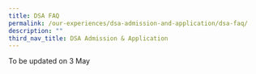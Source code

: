 ```yaml
---
title: DSA FAQ
permalink: /our-experiences/dsa-admission-and-application/dsa-faq/
description: ""
third_nav_title: DSA Admission & Application
---
```

To be updated on 3 May 
<div hidden="">

**General**

|  |  |
|---|---|
| Question 1 | • My child may be eligible for more than a single DSA. Hence, I would like to know how that works.<br>• Can a child be assessed under other categories despite registering for DSA Sports?<br>• Can my child apply for both DSA Score and Service Leadership? |
| Answer | Applicants can apply for more than one talent area from a school.<br><br>On the DSA-Sec portal, indicate up to 3 choices and 3 talent areas. You may indicate up to 2 talent areas for the same school. If you are intending to apply for 2 talent areas at the same school, you must indicate both as separate choices.<br><br>Your child will be required to rank his/ her choice during the School Preference Submission. |
| Question 2 | • What are the documents that we need to submit for DSA?<br>• How many certificates should we produce? |
| Answer | Your child’s primary school information will automatically be shared with us. This information includes your child's Co-curricular Activities (CCA), Values in Action (VIA) involvement, School-based achievements and awards, NAPFA results and Junior Sports Academy participation. You do not need to input these information.<br><br>On the DSA-Sec portal, you may provide information on non-school based activities and achievements, which are related to your child's chosen talent areas. This section is non-compulsory, with a limit of 10 entries. There is no specific requirement to the number of certificates that you need to present. We suggest that you piece the supporting documents in accordance to the selection criteria so that the assessor can have a clearer idea of your child’s talents/ interests, based on the supporting documents. |
| Question 3 | What is the PSLE score for DSA admission? |
| Answer | Jurong Secondary School offers N(A) and N(T) courses in addition to Express Course.<br>If your child/ ward has been offered a Confirmed Offer for our school, his/ her PSLE aggregate must at least qualify them for the N(T) course (source: MOE website [https://www.moe.gov.sg/secondary/courses/](https://www.moe.gov.sg/secondary/courses/)) |
| Question 4 | What is Jurong Secondary School’s cutoff for this year’s intake? |
| Answer | PSLE score range of 2021<br>• Express: 6 - 15<br>• Normal (Academic): 21 - 23<br>• Normal (Technical): 25 - 28 |
| Question 5 | • If my child loses interest in the programme, can he opt out?<br>• Can my child withdraw from the DSA program after my child is accepted in the DSA program?<br>• If my child were to enrol for basketball DSA, can he change to a different course at a later date? |
| Answer | It is MOE’s policy that a student will commit to the particular DSA programme that he/ she is accepted for, to fully develop the talent in that area.<br><br>In the event that your child is not sure that he/ she can sustain the programme for the next 4/ 5 years, then it may be advisable to reconsider the DSA option and look at entry via Secondary One Posting. |
| Question 6 | How will you allocate the class for the students who enrolls through DSA? |
| Answer | DSA students together with the rest of the S1 cohort for 2022 will be randomly allocated to the classes based on the course that they are eligible for. As Jurong Secondary is a pilot school for Full Subject-Based Banding, each S1 class will have approximately 34 students (instead of the usual 40) and have students from different courses in the same form class.<br><br>Each class will comprise ~20 students from Express; ~9 students from N(A); ~5 students from N(T) |
| Question 7 | • Is it possible that the child successfully qualifies for more than 1 DSA choice?<br>• Can my child choose the DSA he wants if he applies for 2 DSAs for the same school, and both applications are successful? |
| Answer | In the event that an applicant has applied for 2 talent areas in the same school, the school will only give him/her a confirmed offer for 1 talent area if successful.<br><br>The applicant may make his/ her preferences known to the interviewers during the 2 interviews. |
| Question 8 | • What happens if my child’s DSA application is accepted but the actual PSLE score falls below the cutoff? Will she be accepted to the school eventually?<br>• For the DSA programme, is streaming to Express or Normal course dependent on the child's PSLE result? |
| Answer | Jurong Secondary School offers 3 academic courses of Express, N(A) and N(T). Students who are given a Confirmed Offer are guaranteed a place in the school, provided that they accept the offer and qualify for one of the 3 academic courses based on their PSLE results. |
| Question 9 | • Who is eligible for DSA?<br>• What are the minimum requirements which Jurong Secondary School looks at when selecting students under DSA? |
| Answer | All applicants who are eligible for Secondary One admission in 2023 are eligible for the DSA programme. |
| Question 10 | If my child is not academically strong, will my child still be considered for DSA? |
| Answer | DSA is a means to acknowledge special talents of students. JSS does offer all the 3 different streams, and any child, regardless of his/her academic level, will be considered. Your child will be posted to the academic course that he/ she qualifies for based on his/ her PSLE results. |
| Question 11 | If the cut-off point is 8-10, does my child need to score 8-10 AL points to be accepted or does my child need to achieve 4-22 AL points (express)? |
| Answer | Under the DSA- Sec Exercise, a child who is offered a place in our school and takes up that offer will need to qualify for MOE Secondary School Course eligibility under the AL Scoring System.<br><br>This means that a child who scores within the range of 4-22 will be placed in the Express Course.<br><br>To be successfully admitted to a DSA school, your child's Primary School Leaving Examination (PSLE) results must qualify them for a course that the school offers.<br><br>For more information, please refer to MOE Website -<br> [https://www.moe.gov.sg/microsites/psle-fsbb/psle/new-psle-scoring-system.html](https://www.moe.gov.sg/microsites/psle-fsbb/psle/new-psle-scoring-system.html) |
| Question 12 | If my child gets AL 21, will he be streamed into the Express course? |
| Answer | With an AL Score in the range of 21 - 22, students will get an option of either Express or N(A) course.<br><br>For more information, please refer to MOE Website -<br>[https://www.moe.gov.sg/microsites/psle-fsbb/psle/new-psle-scoring-system.html](https://www.moe.gov.sg/microsites/psle-fsbb/psle/new-psle-scoring-system.html) |
| Question 13 | I understand that the cut-off point is between 6 to 15 AL for the Express course in Jurong Sec. If my child scores 20 AL and he is accepted under DSA, will he be placed under Express? |
| Answer | Yes. He will be placed in the Express course as an AL score of 20 will qualify him for the Express course.<br><br>For more information, please refer to MOE Website -<br>[https://www.moe.gov.sg/microsites/psle-fsbb/psle/new-psle-scoring-system.html](https://www.moe.gov.sg/microsites/psle-fsbb/psle/new-psle-scoring-system.html) |
| Question 14 | Is there any difference in the selection process due to students’ citizenship status? (E.g. Singaporean, PR and International Student) |
| Answer | No, there is no difference. |
| Question 15 | How do we prepare for the DSA Interview? |
| Answer | Shortlisted applicants will be notified to attend in-person interviews/ sports trials.<br><br>For SCoRe, the selection consists of 2 parts. The first part will consist of an interview to find out more about why your child is interested in DSA SCoRe and what he/ she is passionate about in Science. The second part will be a group collaboration discussion on a science investigation with other applicants.<br><br>For Service Leadership, there will be a series of questions to assess the applicant’s passion, interest and motivation. There will also be scenarios for the applicant to present his/ her viewpoint and possible actions that he/ she will take to further his/ her cause.<br><br>For Sports, shortlisted applicants will be invited to attend in-person sports trials. |
| Question 16 | • How and when do I apply for DSA?<br>• Do I enroll in DSA before or after the PSLE result? |
| Answer | Application for DSA-Sec can be submitted through the online DSA-Sec Portal. The application is open from 5 May 2022 to 1 Jun 2022, closing time at 3pm.<br><br>For more information, please refer to MOE website –<br>[https://www.moe.gov.sg/secondary/dsa/application/](https://www.moe.gov.sg/secondary/dsa/application/) |
| | |

**Science**

|  |  |
|---|---|
| Question 1 | If my child has not participated in the Science Olympiad, is it alright for him to apply for DSA Science? What is the criteria to apply for it? | 
| Answer | The applicant does not require Science Olympiad to apply for DSA Science. The qualities that we look out for in applicants include: a keen interest in learning science beyond the standard prescribed curriculum, passion in science research, and an interest to share their love for science with others. |  
| | |

**Service Leadership**

|  |  | 
|---|---|
| Question 1 | • My child has no prior experience in Service Leadership and he has not had the chance to participate in any projects. What are the odds that he will be selected for this DSA programme?<br>• Does my child have to previously be in the Prefectorial Board or be a Head / Vice-head Prefect to qualify for DSA? | 
| Answer | As mentioned in the presentation, the three attributes that we are looking for are Interest, Passion and Motivation to serve. This means that as long as the student expresses these attributes in his/ her involvement, be it as a participant or leader in his school's VIA programme, it will suffice.<br><br>Your child can also sharing during the interview on how he/she has expressed these attributes in his/her daily life. For example, how he/she has helped in taking care of others and helping out at home. A child who makes effort to reach out to others (eg. looking out for the elderly neighbors, buying food for the injured cat at the void deck) will have expressed these attributes. | 
| Question 2 | What kind of opportunities will my daughter get in the Service Leadership DSA throughout her 4-5 years to develop this strength in her? | 
| Answer | The three areas of our programmes are service opportunities, leadership training and community partnerships<br><br>Examples of service opportunities are conferences, learning journeys and attachments for exposure and to build up their social awareness for the needy. Leadership training will include workshops and camps to hone their leadership skills. Community partnerships will include projects that involve their peers in school projects and external programmes with the grassroots and other social organisations. | 
| Question 3 | Are there specific CCAs that my child must be in for DSA Service Leadership? | 
| Answer | No, for the categories of SCoRe and Service Leadership, your child will go through the CCA Options Exercise.<br><br>This is different from the DSA Sports. This will mean that other than their CCA commitments, they have to dedicate some afternoons to be involved in the DSA programme as mentioned in question 3. | 
| Question 4 | Would you have a spiral curriculum for service leadership? | 
| Answer | Yes. Our Lower Secondary programme focuses on core competencies of service leadership, and conferences/ learning journeys to ignite their interest and broaden their perspectives. The Upper Secondary programme will focus on initiating service projects under our Project COMpassion and level VIA projects. | 
| Question 5 | Can the child be selected in the leadership DSA and also take part in NCC? | 
| Answer | Yes, a child may be selected for Service Leadership DSA and at the same time, have NCC as his CCA. | 
| | |

**Sports**

|  |  |
|---|---|
| Question 1 | Will my child be guaranteed a place on the school sports team if he is accepted via DSA? |
| Answer | There is no guarantee of a confirmed place on the team.<br>Selection for the teams participating in NSG is based on merit and will be done nearer to the date of competition. We also participate in other competitions to provide opportunities to gain experience. |
| Question 2 | • My son's CCA is concert band, but your school does not have it for DSA. Is it advisable for my son to use badminton, to apply for DSA? As his primary school did not have badminton as CCA, he played it as a hobby.<br>• Can I choose DSA basketball although I am in badminton as I like to play both badminton and basketball?<br>• My child’s Primary school does not have a basketball CCA but he has been on ActiveSG Basketball Activity since primary 2 till now, participating in games challenge &amp; carnivals. Can this be considered something that the school will accept? |
| Answer | Yes, we will welcome application as long there is interest and passion for the particular DSA category. |
| Question 3 | • Will the students be asked to show skills during the DSA e-interview?<br>• During the e interview, is the school expecting the applicant to perform any footwork or displaying the strokes to the interviewer? |
| Answer | All shortlisted applicants will be invited to attend in-person sports trials. |
| Question 4 | Are there any other sports CCA that are offered under Sports DSA? |
| Answer | The school also offers Floorball (boys only) and Dragonboat (both boys and girls) as CCAs in the school. However, these 2 sports are not offered under the DSA Programme. |
| Question 5 | How many students do you take in for each sport? |
| Answer | It all depends on the potential of the applicants for the respective sports. |
| Question 6 | How is the live interview conducted for basketball as it has to be outdoors with other challenges? |
| Answer | All shortlisted applicants will be invited to attend in-person sports trials. |
| Question 7 | • Is height a consideration for admission to the basketball DSA programme?<br>• What are the odds of admission to DSA Basketball if my child’s CCA in primary school is Basketball and he is also a Junior Sports Academy (JSA) student? |
| Answer | We do consider the applicant’s height for Basketball DSA, but it is not the only or main criterion we look at. In previous DSA batches, we have selected students who were not tall, but possessed superb basketball skills. If the other aspects are suitable, height does not matter. |
| Question 8 | Do students have to make a video of their skills demo? |
| Answer | All shortlisted applicants will be invited to attend in-person sports trials. |
| | |

<center> Updated 13 May 2022 </center></div>